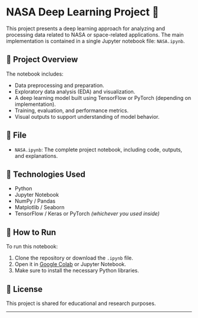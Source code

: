 # NASA Deep Learning Project 🚀

This project presents a deep learning approach for analyzing and processing data related to NASA or space-related applications. The main implementation is contained in a single Jupyter notebook file: `NASA.ipynb`.

## 📘 Project Overview

The notebook includes:
- Data preprocessing and preparation.
- Exploratory data analysis (EDA) and visualization.
- A deep learning model built using TensorFlow or PyTorch (depending on implementation).
- Training, evaluation, and performance metrics.
- Visual outputs to support understanding of model behavior.

## 📂 File

- `NASA.ipynb`: The complete project notebook, including code, outputs, and explanations.

## 🧠 Technologies Used

- Python
- Jupyter Notebook
- NumPy / Pandas
- Matplotlib / Seaborn
- TensorFlow / Keras or PyTorch *(whichever you used inside)*

## 🚀 How to Run

To run this notebook:

1. Clone the repository or download the `.ipynb` file.
2. Open it in [Google Colab](https://colab.research.google.com/) or Jupyter Notebook.
3. Make sure to install the necessary Python libraries.

## 📝 License

This project is shared for educational and research purposes.

---

